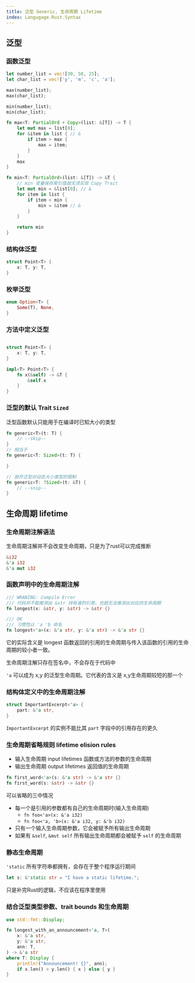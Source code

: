 ```yaml
---
title: 泛型 Generic, 生命周期 Lifetime
index: Langugage.Rust.Syntax
---
```




## 泛型

### 函数泛型

``` rust
let number_list = vec![30, 50, 25];
let char_list = vec!['y', 'm', 'c', 'a'];

max(number_list);
max(char_list);

min(number_list);
min(char_list);

fn max<T: PartialOrd + Copy>(list: &[T]) -> T {
    let mut max = list[0];
    for &item in list { // &
        if item > max {
            max = item;
        }
    }
    max
}

fn min<T: PartialOrd>(list: &[T]) -> &T {
    // min 变量保存索引值就无须实现 Copy Trait
    let mut min = &list[0]; // &
    for item in list {
        if item < min {
            min = &item // &
        }
    }

    return min
}
```

### 结构体泛型

``` rust
struct Point<T> {
    x: T, y: T,
}
```

### 枚举泛型

``` rust
enum Option<T> {
    Some(T), None,
}
```

### 方法中定义泛型

``` rust

struct Point<T> {
    x: T, y: T,
}

impl<T> Point<T> {
    fn x(&self) -> &T {
        &self.x
    }
}
```

### 泛型的默认 Trait `Sized`

泛型函数默认只能用于在编译时已知大小的类型

``` rust
fn generic<T>(t: T) {
    // --skip--
}
// 相当于
fn generic<T: Sized>(t: T) {

}

// 放开泛型对动态大小类型的限制
fn generic<T: ?Sized>(t: &T) {
    // --snip--
}
```

## 生命周期 lifetime

### 生命周期注解语法 

生命周期注解并不会改变生命周期，只是为了rust可以完成推断

``` rust
&i32
&'a i32
&'a mut i32
```

### 函数声明中的生命周期注解

``` rust
/// WRANING: Compile Error
/// 代码并不能推测出 &str 持有谁的引用，也就无法推测出对应的生命周期
fn longest(x: &str, y: &str) -> &str {}

/// OK
/// 习惯性以 'a 'b 命名
fn longest<'a>(x: &'a str, y: &'a str) -> &'a str {}
```

它的实际含义是 longest 函数返回的引用的生命周期与传入该函数的引用的生命周期的较小者一致。

生命周期注解只存在签名中，不会存在于代码中

`'a` 可以成为 x,y 的泛型生命周期。它代表的含义是 x,y生命周期较短的那一个

### 结构体定义中的生命周期注解

``` rust
struct ImportantExcerpt<'a> {
    part: &'a str,
}
``` 
`ImportantExcerpt` 的实例不能比其 `part` 字段中的引用存在的更久

### 生命周期省略规则 lifetime elision rules

- 输入生命周期 input lifetimes 函数或方法的参数的生命周期
- 输出生命周期 output lifetimes 返回值的生命周期

``` rust
fn first_word<'a>(s: &'a str) -> &'a str {}
fn first_word(s: &str) -> &str {}
```

可以省略的三中情况
- 每一个是引用的参数都有自己的生命周期时(输入生命周期)
    - `fn foo<'a>(x: &'a i32)`
    - `fn foo<'a, 'b>(x: &'a i32, y: &'b i32)`
- 只有一个输入生命周期参数，它会被赋予所有输出生命周期
- 如果有 `&self`, `&mut self` 所有输出生命周期都会被赋予 `self` 的生命周期

### 静态生命周期

`'static` 所有字符串都拥有，会存在于整个程序运行期间 

``` rust
let s: &'static str = "I have a static lifetime.";
```

只是补完Rust的逻辑，不应该在程序里使用

### 结合泛型类型参数、trait bounds 和生命周期

```rust
use std::fmt::Display;

fn longest_with_an_announcement<'a, T>(
    x: &'a str,
    y: &'a str,
    ann: T,
) -> &'a str
where T: Display {
    println!("Announcement! {}", ann);
    if x.len() > y.len() { x } else { y }
}
```

